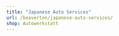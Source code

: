```yaml
---
title: "Japanese Auto Services"
url: /beaverton/japanese-auto-services/
shop: Autowerkstatt
---
```

